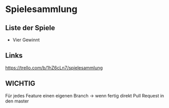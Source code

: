 # Spielesammlung

## Liste der Spiele
- Vier Gewinnt


## Links
https://trello.com/b/1hZ6cLn7/spielesammlung


## WICHTIG
Für jedes Feature einen eigenen Branch -> wenn fertig direkt Pull Request in den master